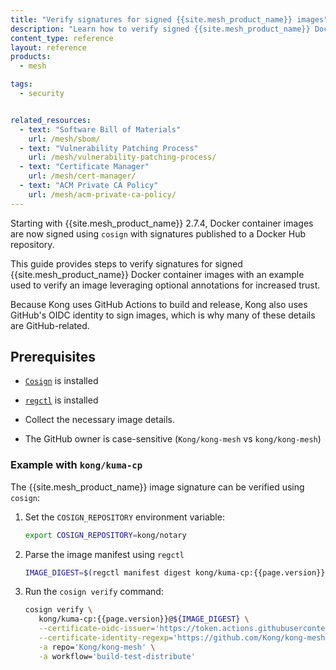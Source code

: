 ```yaml
---
title: "Verify signatures for signed {{site.mesh_product_name}} images"
description: "Learn how to verify signed {{site.mesh_product_name}} Docker images using Cosign and GitHub OIDC identity for increased trust."
content_type: reference
layout: reference
products:
  - mesh

tags:
  - security


related_resources:
  - text: "Software Bill of Materials"
    url: /mesh/sbom/
  - text: "Vulnerability Patching Process"
    url: /mesh/vulnerability-patching-process/
  - text: "Certificate Manager"
    url: /mesh/cert-manager/
  - text: "ACM Private CA Policy"
    url: /mesh/acm-private-ca-policy/
---
```




Starting with {{site.mesh_product_name}} 2.7.4, Docker container images are now signed using `cosign` with signatures published to a Docker Hub repository.

This guide provides steps to verify signatures for signed {{site.mesh_product_name}} Docker container images with an example used to verify an image leveraging optional annotations for increased trust.

Because Kong uses GitHub Actions to build and release, Kong also uses GitHub's OIDC identity to sign images, which is why many of these details are GitHub-related.

## Prerequisites

* [`Cosign`](https://docs.sigstore.dev/system_config/installation/) is installed

* [`regctl`](https://github.com/regclient/regclient/blob/main/docs/install.md) is installed

* Collect the necessary image details.

* The GitHub owner is case-sensitive (`Kong/kong-mesh` vs `kong/kong-mesh`)

### Example with `kong/kuma-cp`

The {{site.mesh_product_name}} image signature can be verified using `cosign`:

1. Set the `COSIGN_REPOSITORY` environment variable:

   ```sh
   export COSIGN_REPOSITORY=kong/notary
   ```

2. Parse the image manifest using `regctl`

   ```sh
   IMAGE_DIGEST=$(regctl manifest digest kong/kuma-cp:{{page.version}})
   ```

3. Run the `cosign verify` command:

   ```sh
   cosign verify \
      kong/kuma-cp:{{page.version}}@${IMAGE_DIGEST} \
      --certificate-oidc-issuer='https://token.actions.githubusercontent.com' \
      --certificate-identity-regexp='https://github.com/Kong/kong-mesh/.github/workflows/kuma-_build_publish.yaml' \
      -a repo='Kong/kong-mesh' \
      -a workflow='build-test-distribute'
   ```
